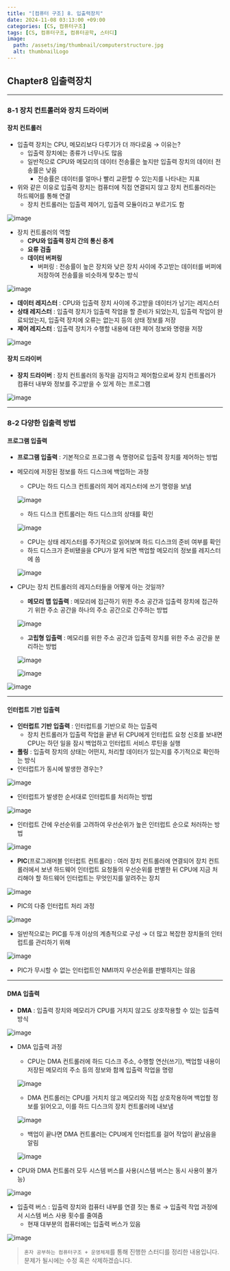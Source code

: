 ```yaml
---
title: "[컴퓨터 구조] 8. 입출력장치"
date: 2024-11-08 03:13:00 +09:00
categories: [CS, 컴퓨터구조]
tags: [CS, 컴퓨터구조, 컴퓨터공학, 스터디]
image:
  path: /assets/img/thumbnail/computerstructure.jpg
  alt: thumbnailLogo
---
```


## Chapter8 입출력장치
---
### 8-1 장치 컨트롤러와 장치 드라이버
#### 장치 컨트롤러
- 입출력 장치는 CPU, 메모리보다 다루기가 더 까다로움 → 이유는?
    - 입출력 장치에는 종류가 너무나도 많음
    - 일반적으로 CPU와 메모리의 데이터 전송률은 높지만 입출력 장치의 데이터 전송률은 낮음
        - 전송률은 데이터를 얼마나 빨리 교환할 수 있는지를 나타내는 지표
- 위와 같은 이유로 입출력 장치는 컴퓨터에 직접 연결되지 않고 장치 컨트롤러라는 하드웨어를 통해 연결
    - 장치 컨트롤러는 입출력 제어기, 입출력 모듈이라고 부르기도 함

![image](https://github.com/user-attachments/assets/3290b440-2b9e-4247-a442-634b2380c332)

- 장치 컨트롤러의 역할
    - **CPU와 입출력 장치 간의 통신 중계**
    - **요류 검출**
    - **데이터 버퍼링**
        - 버퍼링 : 전송률이 높은 장치와 낮은 장치 사이에 주고받는 데이터를 버퍼에 저장하여 전송률을 비슷하게 맞추는 방식

![image](https://github.com/user-attachments/assets/cb62864c-a55f-4fdf-a92c-9ce2d2dcdd70)

- **데이터 레지스터** : CPU와 입출력 장치 사이에 주고받을 데이터가 남기는 레지스터
- **상태 레지스터** : 입출력 장치가 입출력 작업을 할 준비가 되었는지, 입출력 작업이 완료되었는지, 입출력 장치에 오류는 없는지 등의 상태 정보를 저장
- **제어 레지스터** : 입출력 장치가 수행할 내용에 대한 제어 정보와 명령을 저장

![image](https://github.com/user-attachments/assets/2a010709-e0f6-4917-a4ab-7c2be5901d56)

#### 장치 드라이버

- **장치 드라이버** : 장치 컨트롤러의 동작을 감지하고 제어함으로써 장치 컨트롤러가 컴퓨터 내부와 정보를 주고받을 수 있게 하는 프로그램

![image](https://github.com/user-attachments/assets/4e93104f-e998-491b-ae5c-d09d905ad01e)

---

### 8-2 다양한 입출력 방법

#### 프로그램 입출력

- **프로그램 입출력** : 기본적으로 프로그램 속 명령어로 입출력 장치를 제어하는 방법
- 메모리에 저장된 정보를 하드 디스크에 백업하는 과정
    - CPU는 하드 디스크 컨트롤러의 제어 레지스터에 쓰기 명령을 보냄
    
    ![image](https://github.com/user-attachments/assets/1b92c02a-6efb-4c8b-a054-2d709d1ef280)
    
    - 하드 디스크 컨트롤러는 하드 디스크의 상태를 확인
    
    ![image](https://github.com/user-attachments/assets/acbf4214-2568-4a8b-8134-5bd6fa7b0d1e)
    
    - CPU는 상태 레지스터를 주기적으로 읽어보며 하드 디스크의 준비 여부를 확인
    - 하드 디스크가 준비됐을을 CPU가 알게 되면 백업할 메모리의 정보를 레지스터에 씀
    
    ![image](https://github.com/user-attachments/assets/c58cc89e-5cd3-4d4e-a381-8ba140ffecc7)
    
- CPU는 장치 컨트롤러의 레지스터들을 어떻게 아는 것일까?
    - **메모리 맵 입출력** : 메모리에 접근하기 위한 주소 공간과 입출력 장치에 접근하기 위한 주소 공간을 하나의 주소 공간으로 간주하는 방법
    
    ![image](https://github.com/user-attachments/assets/9b2bd760-f7e5-4e96-bec2-00ef9a34018a)
    
    - **고립형 입출력** : 메모리를 위한 주소 공간과 입출력 장치를 위한 주소 공간을 분리하는 방법
    
    ![image](https://github.com/user-attachments/assets/abd496d2-7677-45a7-a9c2-778db38fe4ce)
    
    ![image](https://github.com/user-attachments/assets/bdf8ae75-18b8-4044-8fff-8ece8335056a)

![image](https://github.com/user-attachments/assets/99dddc04-93bf-4700-8de5-00bd174d2f53)

---

#### 인터럽트 기반 입출력

- **인터럽트 기반 입출력** : 인터럽트를 기반으로 하는 입출력
    - 장치 컨트롤러가 입출력 작업을 끝낸 뒤 CPU에게 인터럽트 요청 신호를 보내면 CPU는 하던 일을 잠시 백업하고 인터럽트 서비스 루틴을 실행
- **폴링** : 입출력 장치의 상태는 어떤지, 처리할 데이터가 있는지를 주기적으로 확인하는 방식
- 인터럽트가 동시에 발생한 경우는?

![image](https://github.com/user-attachments/assets/6e148c1a-df89-440a-b97e-70f8bf1c038b)

- 인터럽트가 발생한 순서대로 인터럽트를 처리하는 방법

![image](https://github.com/user-attachments/assets/e5867a90-6a9a-42d0-ae58-54ee993a2a2f)

- 인터럽트 간에 우선순위를 고려하여 우선순위가 높은 인터럽트 순으로 처러하는 방법

![image](https://github.com/user-attachments/assets/b72bda21-dd08-45d3-9611-4e9c8ba16816)

- **PIC**(프로그래머블 인터럽트 컨트롤러) : 여러 장치 컨트롤러에 연결되어 장치 컨트롤러에서 보낸 하드웨어 인터럽트 요청들의 우선순위를 판별한 뒤 CPU에 지금 처리해야 할 하드웨어 인터럽트는 무엇인지를 알려주는 장치

![image](https://github.com/user-attachments/assets/72617295-ec79-4a58-aea9-cb6c3f876345)

- PIC의 다중 인터럽트 처리 과정

![image](https://github.com/user-attachments/assets/6a477783-57fc-4b18-9e05-f9bb6506a6cd)

- 일반적으로는 PIC를 두개 이상의 계층적으로 구성 → 더 많고 복잡한 장치들의 인터럽트를 관리하기 위해

![image](https://github.com/user-attachments/assets/44c5fea0-af46-4e35-8c2d-032e7f956bbc)

- PIC가 무시할 수 없는 인터럽트인 NMI까지 우선순위를 판별하지는 않음

---

#### DMA 입출력

- **DMA** : 입출력 장치와 메모리가 CPU를 거치지 않고도 상호작용할 수 있는 입출력 방식

![image](https://github.com/user-attachments/assets/39f2ac28-034f-42ad-9405-805ff77db6c6)

- DMA 입출력 과정
    - CPU는 DMA 컨트롤러에 하드 디스크 주소, 수행할 연산(쓰기), 백업할 내용이 저장된 메모리의 주소 등의 정보와 함께 입출력 작업을 명령
    
    ![image](https://github.com/user-attachments/assets/a0dca247-351d-4eb1-bef8-32c3ef4675b2)
    
    - DMA 컨트롤러는 CPU를 거치치 않고 메모리와 직접 상호작용하며 백업할 정보를 읽어오고, 이를 하드 디스크의 장치 컨트롤러에 내보냄
    
    ![image](https://github.com/user-attachments/assets/2a88fc43-4bcf-4a9a-8ae7-8aef57bd6835)
    
    - 백업이 끝나면 DMA 컨트롤러는 CPU에게 인터럽트를 걸어 작업이 끝났음을 알림
    
    ![image](https://github.com/user-attachments/assets/7e758efb-98ef-42af-bbbb-f0dad7fc2251)
    
- CPU와 DMA 컨트롤러 모두 시스템 버스를 사용(시스템 버스는 동시 사용이 불가능)

![image](https://github.com/user-attachments/assets/37fbb644-b444-484e-9c89-46afd8b8f884)

- 입출력 버스 : 입출력 장치와 컴퓨터 내부를 연결 짓는 통로 → 입출력 작업 과정에서 시스템 버스 사용 횟수를 줄여줌
    - 현재 대부분의 컴퓨터에는 입출력 버스가 있음

![image](https://github.com/user-attachments/assets/14b6cea7-4bfa-4c7e-9bce-3448e51c8f73)

> `혼자 공부하는 컴퓨터구조 + 운영체제`를 통해 진행한 스터디를 정리한 내용입니다.   
문제가 될시에는 수정 혹은 삭제하겠습니다.